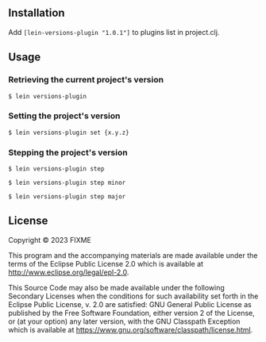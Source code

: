 
## Installation

Add `[lein-versions-plugin "1.0.1"]` to plugins list in project.clj.

## Usage
### Retrieving the current project's version
    $ lein versions-plugin

### Setting the project's version

    $ lein versions-plugin set {x.y.z}
### Stepping the project's version

    $ lein versions-plugin step

    $ lein versions-plugin step minor

    $ lein versions-plugin step major


## License

Copyright © 2023 FIXME

This program and the accompanying materials are made available under the
terms of the Eclipse Public License 2.0 which is available at
http://www.eclipse.org/legal/epl-2.0.

This Source Code may also be made available under the following Secondary
Licenses when the conditions for such availability set forth in the Eclipse
Public License, v. 2.0 are satisfied: GNU General Public License as published by
the Free Software Foundation, either version 2 of the License, or (at your
option) any later version, with the GNU Classpath Exception which is available
at https://www.gnu.org/software/classpath/license.html.

